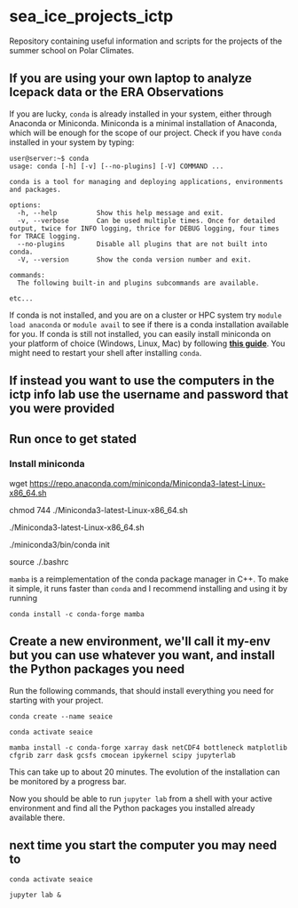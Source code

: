 # sea_ice_projects_ictp

Repository containing useful information and scripts for the projects of the summer school on Polar Climates.

## If you are using your own laptop to analyze Icepack data or the ERA Observations

If you are lucky, `conda` is already installed in your system, either through Anaconda or Miniconda. Miniconda is a minimal installation of Anaconda, which will be enough for the scope of our project. Check if you have `conda` installed in your system by typing:

```
user@server:~$ conda
usage: conda [-h] [-v] [--no-plugins] [-V] COMMAND ...

conda is a tool for managing and deploying applications, environments and packages.

options:
  -h, --help          Show this help message and exit.
  -v, --verbose       Can be used multiple times. Once for detailed output, twice for INFO logging, thrice for DEBUG logging, four times for TRACE logging.
  --no-plugins        Disable all plugins that are not built into conda.
  -V, --version       Show the conda version number and exit.

commands:
  The following built-in and plugins subcommands are available.

etc...
```
If conda is not installed, and you are on a cluster or HPC system try `module load anaconda` or `module avail` to see if there is a conda installation available for you. If conda is still not installed, you can easily install miniconda on your platform of choice (Windows, Linux, Mac) by following [**this guide**](https://docs.anaconda.com/miniconda/). You might need to restart your shell after installing `conda`. 


## If instead you want to use the computers in the ictp info lab use the username and password that you were provided

## Run once to get stated


### Install miniconda

wget https://repo.anaconda.com/miniconda/Miniconda3-latest-Linux-x86_64.sh

chmod 744 ./Miniconda3-latest-Linux-x86_64.sh

./Miniconda3-latest-Linux-x86_64.sh

./miniconda3/bin/conda init

source ./.bashrc




`mamba` is a reimplementation of the conda package manager in C++. To make it simple, it runs faster than `conda` and I recommend installing and using it by running 


```
conda install -c conda-forge mamba
```



## Create a new environment, we'll call it my-env but you can use whatever you want, and install the Python packages you need

Run the following commands, that should install everything you need for starting with your project.

```
conda create --name seaice

conda activate seaice

mamba install -c conda-forge xarray dask netCDF4 bottleneck matplotlib cfgrib zarr dask gcsfs cmocean ipykernel scipy jupyterlab
```

This can take up to about 20 minutes. The evolution of the installation can be monitored by a progress bar.

Now you should be able to run `jupyter lab` from a shell with your active environment and find all the Python packages you installed already available there.


## next time you start the computer you may need to 


```
conda activate seaice

jupyter lab &


```
